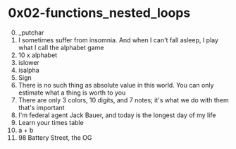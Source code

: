 <h1>0x02-functions_nested_loops</h1>

00. &lowbar;putchar<br>
01. I sometimes suffer from insomnia. And when I can't fall asleep, I play what I call the alphabet game<br>
02. 10 x alphabet<br>
03. islower<br>
04. isalpha<br>
05. Sign<br>
06. There is no such thing as absolute value in this world. You can only estimate what a thing is worth to you<br>
07. There are only 3 colors, 10 digits, and 7 notes; it's what we do with them that's important<br>
08. I'm federal agent Jack Bauer, and today is the longest day of my life<br>
09. Learn your times table<br>
10. a + b<br>
11. 98 Battery Street, the OG<br>
